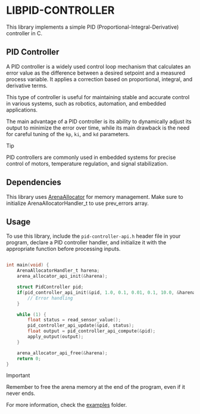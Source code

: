 # LIBPID-CONTROLLER

This library implements a simple PID (Proportional-Integral-Derivative) controller in C.

## PID Controller

A PID controller is a widely used control loop mechanism that calculates an error value as the difference between a desired setpoint and a measured process variable. It applies a correction based on proportional, integral, and derivative terms.

This type of controller is useful for maintaining stable and accurate control in various systems, such as robotics, automation, and embedded applications.

The main advantage of a PID controller is its ability to dynamically adjust its output to minimize the error over time, while its main drawback is the need for careful tuning of the `kp`, `ki`, and `kd` parameters.

> [!TIP]
> PID controllers are commonly used in embedded systems for precise control of motors, temperature regulation, and signal stabilization.

## Dependencies

This library uses [ArenaAllocator](https://github.com/eagletrt/libarena-allocator-sw/) for memory management. Make sure to initialize ArenaAllocatorHandler_t to use prev_errors array.

## Usage

To use this library, include the `pid-controller-api.h` header file in your program, declare a PID controller handler, and initialize it with the appropriate function before processing inputs.

```c

int main(void) {
    ArenaAllocatorHandler_t harena;
    arena_allocator_api_init(&harena);

    struct PidController pid;
    if(pid_controller_api_init(&pid, 1.0, 0.1, 0.01, 0.1, 10.0, &harena, 3) != PID_OK){
        // Error handling
    }

    while (1) {
        float status = read_sensor_value();
        pid_controller_api_update(&pid, status);
        float output = pid_controller_api_compute(&pid);
        apply_output(output);
    }

    arena_allocator_api_free(&harena);
    return 0;
}
```

> [!IMPORTANT]
> Remember to free the arena memory at the end of the program, even if it never ends.

For more information, check the [examples](examples) folder.
